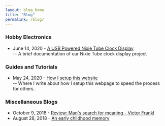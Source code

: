 ```yaml
---
layout: blog_home
title: "Blog"
permalink: /blog/
---
```


### Hobby Electronics
- June 14, 2020 - [A USB Powered Nixie Tube Clock Display]({{site.baseurl}}/blog/nixieClock) <br>
	-- A brief documentation of our Nixie Tube clock display project


### Guides and Tutorials
- May 24, 2020 - [How I setup this website]({{site.baseurl}}/blog/pageSetupJekyll) <br>
	-- Where I write about how I setup this webpage to speed the process for others.


### Miscellaneous Blogs
- October 9, 2018 - [Review: Man's search for meaning - Victor Frankl]({{site.baseurl}}/blog/memory)
- August 28, 2018 - [An early childhood memory]({{site.baseurl}}/blog/memory)

